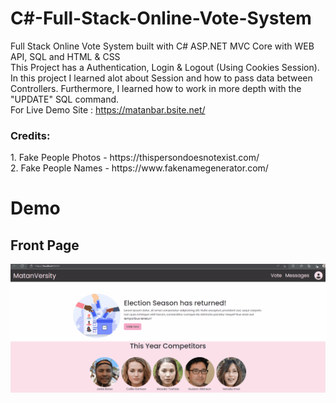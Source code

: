 # C#-Full-Stack-Online-Vote-System
Full Stack Online Vote System built with C# ASP.NET MVC Core with WEB API, SQL and HTML &amp; CSS <br>
This Project has a Authentication, Login & Logout (Using Cookies Session). <br>
In this project I learned alot about Session and how to pass data between Controllers. Furthermore, I learned how to work in more depth with the "UPDATE" SQL command. <br>
For Live Demo Site : https://matanbar.bsite.net/
<br>
<h3>Credits:</h3>
1. Fake People Photos - https://thispersondoesnotexist.com/ <br>
2. Fake People Names - https://www.fakenamegenerator.com/
<h1>Demo</h1>
<h2>Front Page</h2>
<img src="Full Stack Online Voting System\FrontPage.gif">
